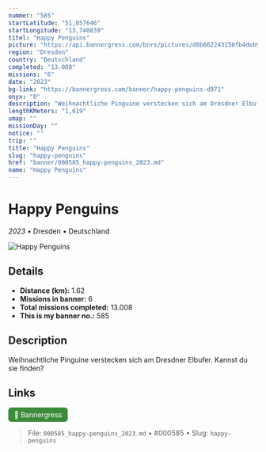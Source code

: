 ```yaml
---
nummer: "585"
startLatitude: "51,057646"
startLongitude: "13,740839"
titel: "Happy Penguins"
picture: "https://api.bannergress.com/bnrs/pictures/d8b662243150fb4deb9d1b4b29fd8f61"
region: "Dresden"
country: "Deutschland"
completed: "13.008"
missions: "6"
date: "2023"
bg-link: "https://bannergress.com/banner/happy-penguins-d971"
onyx: "0"
description: "Weihnachtliche Pinguine verstecken sich am Dresdner Elbufer. Kannst du sie finden?"
lengthKMeters: "1,619"
umap: ""
missionDay: ""
notice: ""
trip: ""
title: "Happy Penguins"
slug: "happy-penguins"
href: "banner/000585_happy-penguins_2023.md"
name: "Happy Penguins"
---
```

# Happy Penguins

*2023* • Dresden • Deutschland

![Happy Penguins](https://api.bannergress.com/bnrs/pictures/d8b662243150fb4deb9d1b4b29fd8f61)



## Details
- **Distance (km):** 1.62
- **Missions in banner:** 6
- **Total missions completed:** 13.008
- **This is my banner no.:** 585



## Description
Weihnachtliche Pinguine verstecken sich am Dresdner Elbufer. Kannst du sie finden?



## Links
<a href="https://bannergress.com/banner/happy-penguins-d971" target="_blank" style="display:inline-block;margin-right:8px;padding:6px 12px;background:#3c8b3c;color:#fff;text-decoration:none;border-radius:6px;">🔗 Bannergress</a>



> File: `000585_happy-penguins_2023.md`
> • #000585
> • Slug: `happy-penguins`
